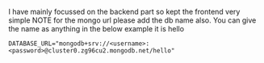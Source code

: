 I have mainly focussed on the backend part so kept the frontend very simple 
NOTE for the mongo url please add the db name also. You can give the name as anything in the below example it is hello
```dotenv
DATABASE_URL="mongodb+srv://<username>:<password>@cluster0.zg96cu2.mongodb.net/hello"
